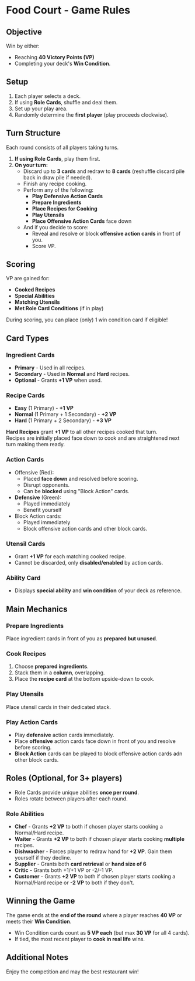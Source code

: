 # Food Court - Game Rules

## Objective

Win by either:
- Reaching **40 Victory Points (VP)**
- Completing your deck's **Win Condition**.

## Setup

1. Each player selects a deck.
2. If using **Role Cards**, shuffle and deal them.
3. Set up your play area.
4. Randomly determine the **first player** (play proceeds clockwise).

## Turn Structure

Each round consists of all players taking turns.
1. **If using Role Cards**, play them first.
2. **On your turn:**
   - Discard up to **3 cards** and redraw to **8 cards** (reshuffle discard pile back in draw pile
   if needed).
   - Finish any recipe cooking.
   - Perform any of the following:
     - **Play Defensive Action Cards**
     - **Prepare Ingredients**
     - **Place Recipes for Cooking**
     - **Play Utensils**
     - **Place Offensive Action Cards** face down
   - And if you decide to score:
     - Reveal and resolve or block **offensive action cards** in front of you.
     - Score VP.

## Scoring

VP are gained for:
- **Cooked Recipes**
- **Special Abilities**
- **Matching Utensils**
- **Met Role Card Conditions** (if in play)

During scoring, you can place (only) 1 win condition card if eligible!

## Card Types

### Ingredient Cards

- **Primary** - Used in all recipes.
- **Secondary** - Used in **Normal** and **Hard** recipes.
- **Optional** - Grants **+1 VP** when used.

### Recipe Cards

- **Easy** (1 Primary) - **+1 VP**
- **Normal** (1 Primary + 1 Secondary) - **+2 VP**
- **Hard** (1 Primary + 2 Secondary) - **+3 VP**
 
**Hard Recipes** grant **+1 VP** to all other recipes cooked that turn.  
Recipes are initially placed face down to cook and are straightened next turn making them ready.

### Action Cards

- Offensive (Red):
  - Placed **face down** and resolved before scoring.
  - Disrupt opponents.
  - Can be **blocked** using "Block Action" cards.
- **Defensive** (Green):
  - Played immediately
  - Benefit yourself
- Block Action cards:
  - Played immediately
  - Block offensive action cards and other block cards.

### Utensil Cards

- Grant **+1 VP** for each matching cooked recipe.
- Cannot be discarded, only **disabled/enabled** by action cards.

### Ability Card
- Displays **special ability** and **win condition** of your deck as reference.

## Main Mechanics

### Prepare Ingredients

Place ingredient cards in front of you as **prepared but unused**.

### Cook Recipes

1. Choose **prepared ingredients**.
2. Stack them in a **column**, overlapping.
3. Place the **recipe card** at the bottom upside-down to cook.

### Play Utensils

Place utensil cards in their dedicated stack.

### Play Action Cards

- Play **defensive** action cards immediately.
- Place **offensive** action cards face down in front of you and resolve before scoring.
- **Block Action** cards can be played to block offensive action cards adn other block cards.

## Roles (Optional, for 3+ players)

- Role Cards provide unique abilities **once per round**.
- Roles rotate between players after each round.

### Role Abilities

- **Chef** - Grants **+2 VP** to both if chosen player starts cooking a Normal/Hard recipe.
- **Waiter** - Grants **+2 VP** to both if chosen player starts cooking **multiple** recipes.
- **Dishwasher** - Forces player to redraw hand for **+2 VP**. Gain them yourself if they decline.
- **Supplier** - Grants both **card retrieval** or **hand size of 6** 
- **Critic** - Grants both +1/+1 VP or -2/-1 VP.
- **Customer** - Grants **+2 VP** to both if chosen player starts cooking a Normal/Hard recipe or 
**-2 VP** to both if they don't.

## Winning the Game

The game ends at the **end of the round** where a player reaches **40 VP** or meets their 
**Win Condition**.

- Win Condition cards count as **5 VP each** (but max **30 VP** for all 4 cards).
- If tied, the most recent player to **cook in real life** wins.

## Additional Notes

Enjoy the competition and may the best restaurant win!
